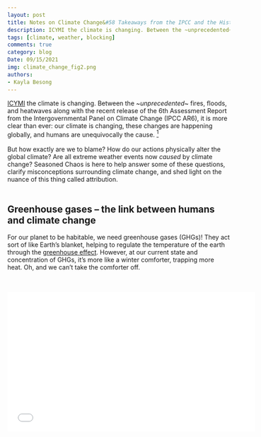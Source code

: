 ```yaml
---
layout: post
title: Notes on Climate Change&#58 Takeaways from the IPCC and the Historical Heat Wave of June 2021
description: ICYMI the climate is changing. Between the ~unprecedented~ fires, floods, and heatwaves along with the recent release of the 6th Assessment Report...
tags: [climate, weather, blocking]
comments: true
category: blog
Date: 09/15/2021
img: climate_change_fig2.png
authors: 
- Kayla Besong
---
```

 
[ICYMI](https://www.merriam-webster.com/words-at-play/what-is-icymi#:~:text=In%20case%20you%20missed%20it,in%20case%20you%20missed%20it.) the climate is changing. Between the ~<i>unprecedented</i>~ fires, floods, and heatwaves along with the recent release of the 6th Assessment Report from the Intergovernmental Panel on Climate Change (IPCC AR6), it is more clear than ever: our climate is changing, these changes are happening globally, and humans are unequivocally the cause. [<sup>1</sup>](https://www.ipcc.ch/report/ar6/wg1/downloads/report/IPCC_AR6_WGI_SPM.pdf)
<br><br>
But how exactly are we to blame? How do our actions physically alter the global climate? Are all extreme weather events now <i>caused</i> by climate change? Seasoned Chaos is here to help answer some of these questions, clarify misconceptions surrounding climate change, and shed light on the nuance of this thing called attribution.
<br><br>
<h2>Greenhouse gases – the link between humans and climate change</h2>
 
For our planet to be habitable, we need greenhouse gases (GHGs)! They act sort of like Earth’s blanket, helping to regulate the temperature of the earth through the [greenhouse effect](https://climate.nasa.gov/causes/). However, at our current state and concentration of GHGs, it’s more like a winter comforter, trapping more heat. Oh, and we can’t take the comforter off.  
<br><br>
<!-- blank line -->
<div class="row video">
   <iframe id="video" width="560" height="315" src="/assets/img/126_Greenhouse_effect_revised_HD_English.m4v"{% "eBzTCbGnlWo" %}" frameborder="0" allow="autoplay; encrypted-media
       allowfullscreen></iframe>
</div>
<br>
<sub><i> The greenhouse effect from [NASA Climate](https://climate.nasa.gov/causes/)
</i></sub>
<br>
Humans emit GHGs,such as carbon dioxide at alarming, non-natural rates, so much so that carbon dioxide concentrations detected are the highest they have ever been in 2 million years.[<sup>1</sup>](https://www.ipcc.ch/report/ar6/wg1/downloads/report/IPCC_AR6_WGI_SPM.pdf) Other GHGs, such as methane and nitrous oxide, are also their highest in 800,000 years.[<sup>1</sup>](https://www.ipcc.ch/report/ar6/wg1/downloads/report/IPCC_AR6_WGI_SPM.pdf) There is no longer any doubt that human activity is responsible for this spike in GHG concentrations and driving the warming of our planet.[<sup>1</sup>]<sup>,</sup>(https://www.ipcc.ch/report/ar6/wg1/downloads/report/IPCC_AR6_WGI_SPM.pdf),</sup>[<sup>2</sup>](https://climate.nasa.gov/causes/)<sup>,</sup>[<sup>3</sup>](https://www.climate.gov/news-features/climate-qa/are-humans-causing-or-contributing-global-warming) Plus, while cow farts are often to blame for contributing a sizable amount of methane, they don't [fart](https://www.epa.gov/ghgemissions/sources-greenhouse-gas-emissions) <i>this</i>much.[<sup>4</sup>](
https://www.epa.gov/ghgemissions/sources-greenhouse-gas-emissions)
<br><br>

<h2>It’s getting hot in here – so please upcycle all your clothes</h2>
 
As a direct result of GHG increase, the average global surface temperature has risen 2.1°F (1.18°C) since the late 19th century.[<sup>2</sup>](https://climate.nasa.gov/evidence/)<sup>,</sup>[<sup>5</sup>](https://www.co2.earth/co2-ice-core-data) This temperature rise triggers a domino-like effect of consequences occurring all over the globe: glacial retreat, warming of the oceans and their acidification, sea level rise,  changes in agricultural regions and growing seasons, more droughts and heat waves, as well as changes in precipitation patterns—to name a few.[<sup>1</sup>](https://www.ipcc.ch/report/ar6/wg1/downloads/report/IPCC_AR6_WGI_SPM.pdf)
<br><br> 
<img src="/assets/img/climate_change_IPCC_quote.png" width="90%">
<br><br> 
All these changes reported by the IPCC are a summary of scientific literature presented with quantifiable, varying degrees of confidence at which they have been detected and attributed. Detection and attribution are the ways in which climate scientists link the ‘what’ to the ‘why’. <br><br> 
<h2>You know my methods, Watson</h2>
 
Detection is the ‘what’ and is a quantitative measure of a change in the climate system, without providing a reason for that change.[<sup>6</sup>](https://www.ipcc.ch/site/assets/uploads/2018/02/WG1AR5_Chapter10_FINAL.pdf)<sup>,</sup>[<sup>7</sup>](https://science2017.globalchange.gov/chapter/3/#all-key-findings-div) It is important to note that detected changes are those separate from the expected ups and downs or natural variability of a system.[<sup>6</sup>](https://www.ipcc.ch/site/assets/uploads/2018/02/WG1AR5_Chapter10_FINAL.pdf)<sup>,</sup>[<sup>7</sup>](https://science2017.globalchange.gov/chapter/3/#all-key-findings-div)
<br><br> 
Attribution, the ‘why’, is a complex process that determines the multiple factors of a detected change or event. Pairing statistical means with physical understanding, attribution helps us determine how much of an event is caused by human influence and how much is natural.[<sup>6</sup>](https://www.ipcc.ch/site/assets/uploads/2018/02/WG1AR5_Chapter10_FINAL.pdf)<sup>,</sup>[<sup>7</sup>](https://science2017.globalchange.gov/chapter/3/#all-key-findings-div)
<br><br> 
Scientists use phrases such as <i>unlikely</i>, <i>very likely</i>, or <i>medium</i>, <i>high confidence</i> to summarize detection and attribution. While many of the aforementioned consequences from the IPCC AR6 are reported on the higher end of likelihood and confidence, not all changes to our global climate are as clear-cut.
<br><br> 
<h2>Climate does not cause weather, it affects it</h2>  

[Climate and weather](https://www.nationalgeographic.org/article/weather-or-climate-whats-difference/7th-grade/) are not the same phenomenon--[as we have explained](https://seasonedchaos.github.io/a-personality-test-for-our-climate-system-the-basis-for-forecasting-in-between/), climate is long term averages of weather variables.[<sup>8</sup>]( https://www.ipcc-data.org/guidelines/pages/glossary/glossary_c.html) Weather is short term, local conditions that depend on many factors. Recall our [weather pattern pie](https://seasonedchaos.github.io/What-Can-the-Tropics-Tell-Us-About-Next-Weeks-Weather/) and how weather can be influenced by local circulations, ENSO, seasons, and more, all acting at [various](https://seasonedchaos.github.io/The-More-We-Learn-the-Less-We-Know-An-Introduction-to-Chaos/) spatial scales and time scales.
<br><br> 
Let’s consider this from the beach, with your toes in the sand, waiting for the expected high tide to slowly reach your feet. You have been to this beach since you were a child and with some help from your weather app, the season, and the moon, you know justtt when that might happen. 
<br><br>
Except, gradually, the water is getting closer and closer to that perfect shady spot where you place your chair. High tide starts around the time you expect, but your perfect spot has been inundated. You have to use your backup spot, the one you only sometimes use on windier days when the waves are higher, or during those pesky [King Tides](https://seasonedchaos.github.io/Flooding-the-Market/). 
<br><br>
<img src="/assets/img/climate_change_fig2.png" width="90%">
<br><sub><i> Figure 1: A depciction of how climate change is influencing background conditions and increasing the chances of extremes. 
</i></sub>
<br><br>
What you expected to occur --the high tide happening at a certain time--still does, but the background conditions are different and your backup spot is now your “always” spot. And the King Tides are more extreme than ever. There is no spot for your chair; the parking lot is usually flooded then, too. The push and pull of the tides are still happening. It is their nature -- they are just pushing and pulling farther than before. Climate variables are often considered background or antecedent conditions that influence the type of weather we may expect. The old extreme is the new normal. New normals or a [shift in the average](https://archive.ipcc.ch/ipccreports/tar/wg1/fig2-32.htm) conditions also results in ‘new’ or higher chances of extremes to occur. 
<br><br>
Climate change is therefore 1) <i>influencing</i> the background conditions at which weather happens and 2) changing the likelihood that extreme weather events may occur. Both effects are also not always occurring simultaneously. This is an added challenge of <i>attribution</i> and understanding to what degree human caused climate change is contributing to our weather events.  
<br><bt>
<h2>Normal weather in a ~new-normal~ climate</h2>

The heat wave over the Pacific Northwest of the U.S. of this past 2021 summer is an example of understanding the nuance of attribution. From June 27-29th temperatures reached triple digits, causing extreme conditions for communities in that region. Following a [rapid attribution study](https://www.worldweatherattribution.org/wp-content/uploads/NW-US-extreme-heat-2021-scientific-report-WWA.pdf) presented by the World Weather Attribution, the temperatures experienced would have been ‘virtually impossible’ without human-induced warming.[<sup>9</sup>]( https://www.worldweatherattribution.org/wp-content/uploads/NW-US-extreme-heat-2021-scientific-report-WWA.pdf) 
<br><br>
But the actual weather phenomena behind the event, [atmospheric blocking](https://seasonedchaos.github.io/Traffic-Jams-and-Club-Sandwiches-in-the-Atmosphere-An-Overview-of-Blocking/), was not a wildly abnormal occurrence for the region; WWA found this account as “likely not exceptional."[<sup>9</sup>]( https://www.worldweatherattribution.org/wp-content/uploads/NW-US-extreme-heat-2021-scientific-report-WWA.pdf) Blocking is known to cause extreme weather conditions. In fact, 80% of Northern Hemisphere six-hourly warm temperature extremes can be linked to blocking events.[<sup>10</sup](https://agupubs.onlinelibrary.wiley.com/doi/full/10.1029/2012GL052261) While other regional factors such as localized drought and topography may have also played a role[<sup>9</sup>](https://www.worldweatherattribution.org/wp-content/uploads/NW-US-extreme-heat-2021-scientific-report-WWA.pdf). In short, there was a ‘normal’ weather event acting in a changed climate. 
<br><br>
Attribution is tricky, and every event is different, but getting it right is important in order to maintain scientific integrity and help us, as a global community, become as resilient as possible in the wake of a warming world.

<br><br>
<div style="text-align: right"> Written by: Kayla Besong</div>
<div style="text-align: right"> Graphics credit to: [NASA Climate](https://climate.nasa.gov/causes/) (first video), Kayla Besong (thumbnail, first figure)</i></div>
<br><br>

<br><br>
Footnotes:
<br>
[<sup>1</sup>](https://www.ipcc.ch/report/ar6/wg1/downloads/report/IPCC_AR6_WGI_SPM.pdf) IPCC AR6 Summary for Policy Makers
<br>
[<sup>2</sup>](https://climate.nasa.gov/causes/) NASA Climate 
<br>
[<sup>3</sup>](https://www.climate.gov/news-features/climate-qa/are-humans-causing-or-contributing-global-warming) Climate.gov article 
<br>
[<sup>4</sup>](https://www.epa.gov/ghgemissions/sources-greenhouse-gas-emissions) EPA breakdown of greenhouse gas emission sources in the U.S.
<br>
[<sup>5</sup>](https://doi.pangaea.de/10.1594/PANGAEA.710901) Luthi, D., et al.. 2008; Etheridge, D.M., et al. 2010; Vostok ice core data/J.R. Petit et al.; NOAA Mauna Loa CO2 record.
<br>
[<sup>6</sup>](https://www.ipcc.ch/site/assets/uploads/2018/02/WG1AR5_Chapter10_FINAL.pdf) IPCC 2018 Special Report Chapter 10 on detection and attribution 
<br>
[<sup>7</sup>](https://science2017.globalchange.gov/chapter/3/#all-key-findings-div) Detection and attribution from the National Climate Assessment 
<br>
[<sup>8</sup>]( https://www.ipcc-data.org/guidelines/pages/glossary/glossary_c.html) IPCC glossary 
<br>
[<sup>9</sup>](https://www.worldweatherattribution.org/wp-content/uploads/NW-US-extreme-heat-2021-scientific-report-WWA.pdf) World Weather Attribution rapid study on the Pacific Northwest heatwave of June, 2021
<br>
[<sup>10</sup](https://agupubs.onlinelibrary.wiley.com/doi/full/10.1029/2012GL052261) Pfahl, S., and Wernli, H. (2012), Quantifying the relevance of atmospheric blocking for co-located temperature extremes in the Northern Hemisphere on (sub-)daily time scales, Geophys. Res. Lett., 39, L12807, doi:10.1029/2012GL052261.
